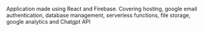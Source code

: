 Application made using React and Firebase. Covering hosting, google email authentication, database management, serverless functions, file storage, google analytics and Chatgpt API 
